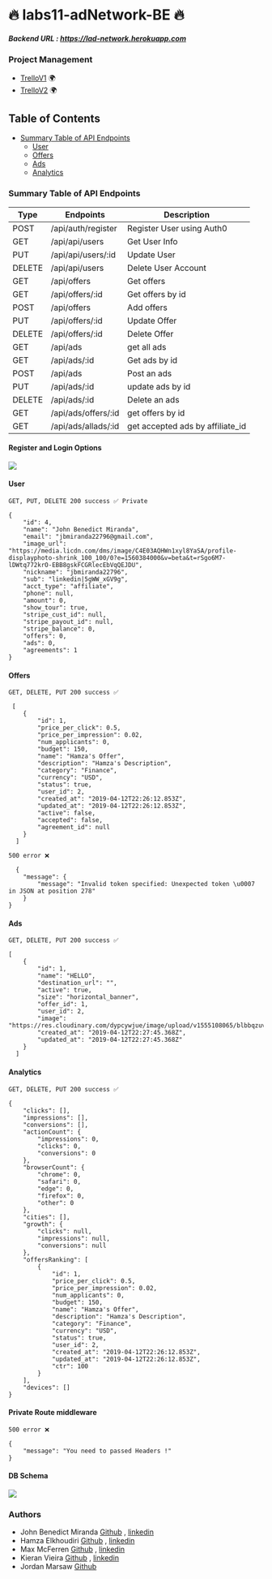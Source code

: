  # 🔥 labs11-adNetwork-BE 🔥

##### Backend URL : https://lad-network.herokuapp.com

### Project Management
- [TrelloV1](https://trello.com/b/QyrA6PgD/labs11-non-creepy-ad-network) 🌍
- [TrelloV2](https://trello.com/b/cXZ3clQ7/lad-network) 🌍


## Table of Contents
 - [Summary Table of API Endpoints](#summary-table-of-api-endpoints)
   - [User](#user)
   - [Offers](#offers)
   - [Ads](#ads)
   - [Analytics](#analytics)
   



### Summary Table of API Endpoints
| Type   | Endpoints           | Description                      |
| ------ | ------------------- | -------------------------------- |
| POST   | /api/auth/register  | Register User using Auth0        |
| GET    | /api/api/users      | Get User Info                    |
| PUT    | /api/api/users/:id  | Update User                      |
| DELETE | /api/api/users      | Delete User Account              |
| GET    | /api/offers         | Get offers                       |
| GET    | /api/offers/:id     | Get offers by id                 |
| POST   | /api/offers         | Add offers                       |
| PUT    | /api/offers/:id     | Update Offer                     |
| DELETE | /api/offers/:id     | Delete Offer                     |
| GET    | /api/ads            | get all ads                      |
| GET    | /api/ads/:id        | Get ads by id                    |
| POST   | /api/ads            | Post an ads                      |
| PUT    | /api/ads/:id        | update ads by id                 |
| DELETE | /api/ads/:id        | Delete an ads                    |
| GET    | /api/ads/offers/:id | get offers by id                 |
| GET    | /api/ads/allads/:id | get accepted ads by affiliate_id |

#### Register and Login Options
![](assets/loginoptions.png)



#### User

`GET, PUT, DELETE 200 success ✅ Private`
```
{
    "id": 4,
    "name": "John Benedict Miranda",
    "email": "jbmiranda22796@gmail.com",
    "image_url": "https://media.licdn.com/dms/image/C4E03AQHWn1xyl8YaSA/profile-displayphoto-shrink_100_100/0?e=1560384000&v=beta&t=rSgo6M7-lDWtq772krO-EBB8gskFCGRlecEbVqQEJDU",
    "nickname": "jbmiranda22796",
    "sub": "linkedin|5gWW_xGV9g",
    "acct_type": "affiliate",
    "phone": null,
    "amount": 0,
    "show_tour": true,
    "stripe_cust_id": null,
    "stripe_payout_id": null,
    "stripe_balance": 0,
    "offers": 0,
    "ads": 0,
    "agreements": 1
}
```


#### Offers 
`GET, DELETE, PUT 200 success ✅`
```
 [
    {
        "id": 1,
        "price_per_click": 0.5,
        "price_per_impression": 0.02,
        "num_applicants": 0,
        "budget": 150,
        "name": "Hamza's Offer",
        "description": "Hamza's Description",
        "category": "Finance",
        "currency": "USD",
        "status": true,
        "user_id": 2,
        "created_at": "2019-04-12T22:26:12.853Z",
        "updated_at": "2019-04-12T22:26:12.853Z",
        "active": false,
        "accepted": false,
        "agreement_id": null
    }
  ]
```
`500 error ❌ `
```
  {
    "message": {
        "message": "Invalid token specified: Unexpected token \u0007 in JSON at position 278"
    }
}
```

#### Ads 
`GET, DELETE, PUT 200 success ✅`
```
[
    {
        "id": 1,
        "name": "HELLO",
        "destination_url": "",
        "active": true,
        "size": "horizontal_banner",
        "offer_id": 1,
        "user_id": 2,
        "image": "https://res.cloudinary.com/dypcywjue/image/upload/v1555108065/blbbqzuvg5m7hdkg2hhv.png",
        "created_at": "2019-04-12T22:27:45.368Z",
        "updated_at": "2019-04-12T22:27:45.368Z"
    }
  ]
```

#### Analytics 
`GET, DELETE, PUT 200 success ✅`
```
{
    "clicks": [],
    "impressions": [],
    "conversions": [],
    "actionCount": {
        "impressions": 0,
        "clicks": 0,
        "conversions": 0
    },
    "browserCount": {
        "chrome": 0,
        "safari": 0,
        "edge": 0,
        "firefox": 0,
        "other": 0
    },
    "cities": [],
    "growth": {
        "clicks": null,
        "impressions": null,
        "conversions": null
    },
    "offersRanking": [
        {
            "id": 1,
            "price_per_click": 0.5,
            "price_per_impression": 0.02,
            "num_applicants": 0,
            "budget": 150,
            "name": "Hamza's Offer",
            "description": "Hamza's Description",
            "category": "Finance",
            "currency": "USD",
            "status": true,
            "user_id": 2,
            "created_at": "2019-04-12T22:26:12.853Z",
            "updated_at": "2019-04-12T22:26:12.853Z",
            "ctr": 100
        }
    ],
    "devices": []
}
```



#### Private Route middleware
`500 error ❌`
```
{
    "message": "You need to passed Headers !"
}
```

#### ️DB Schema
![](assets/dbSchema.png)



### Authors 
- John Benedict Miranda [Github](https://github.com/john2796) , [linkedin](https://www.linkedin.com/in/john-benedict-miranda-7b2357180/)
- Hamza Elkhoudiri [Github](https://github.com/elkhoudh) , [linkedin](https://www.linkedin.com/in/hamza-elkhoudiri-a606aa162/)
- Max McFerren [Github](https://github.com/mcferrenm) , [linkedin](https://www.linkedin.com/in/max-mcferren-423b75115/)
- Kieran Vieira [Github](https://github.com/KieranVieira) , [linkedin](https://www.linkedin.com/in/kieran-vieira/)
- Jordan Marsaw [Github](https://github.com/blokboy) 


